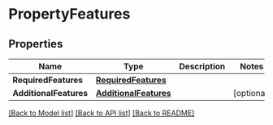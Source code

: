 # PropertyFeatures

## Properties

Name | Type | Description | Notes
------------ | ------------- | ------------- | -------------
**RequiredFeatures** | [**RequiredFeatures**](RequiredFeatures.md) |  | 
**AdditionalFeatures** | [**AdditionalFeatures**](AdditionalFeatures.md) |  | [optional] 

[[Back to Model list]](../README.md#documentation-for-models) [[Back to API list]](../README.md#documentation-for-api-endpoints) [[Back to README]](../README.md)


